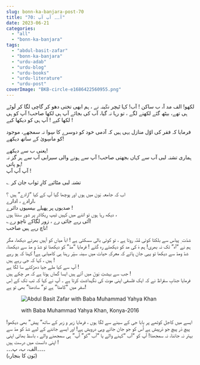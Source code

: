 ```yaml
---
slug: bonn-ka-banjara-post-70
title: "70: آ۔۔۔ آب آب"
date: 2023-06-21
categories: 
  - "all"
  - "bonn-ka-banjara"
tags: 
  - "abdul-basit-zafar"
  - "bonn-ka-banjara"
  - "urdu-adab"
  - "urdu-blog"
  - "urdu-books"
  - "urdu-literature"
  - "urdu-post"
coverImage: "BKB-circle-e1686422560955.png"
---
```


لکھو! الف مد آ، ب ساکن ! آب! کہا ٹیچر نگؔینہ نے ، ہم ابھی تختی دھو کر گاچی لگا کر لَوٹے ہی تھے، بیٹھ گئے لکھنے لگے ، تو رہا نہ گیا، آب کی بجائے آپ ہی لکھا صاحب! آپ کو ہی لکھا کیے ! آپ ہی کو دیکھا کیے !

  
فرمایا کہ فقر کی اوّل منازل یہی ہیں کہ آدمی خود کو دوسرے کا سِوا نہ سمجھے، موجود کو ماسِویٰ کے ساتھ دیکھے!

یعنی ب سے دیکھے!  
ہماری تشنہ لبی آب سے کہاں بجھتی صاحب! آپ سے ہونے والی سیرابی آب سے ہر گز نہ ہو پاتی!  
آپ آپ آپ !

  
؎ تشنہ لبی مٹائیے کارِ ثواب جان کر

  
اب کہ جامعہ بَون میں ہوں اور پوچھا گیا آپ کے کیا “ارادے” ہیں ؟  
ارادے ، ادارے،  
صدیوں پر پھیلے بیسیوں دائرے !  
دیکھ رہا ہوں تو اتنے میں کہیں ٹیپ رِیکاڈر پر شور سنتا ہوں ،  
؎آئی رہے جائی رے ، زور لگاکے ناچو رے!  
ناچ رہے ہیں صاحب!

شدّت ِ پیاس سے بلکتا کوئی مُنّہ روتا ہے ، تو کوئی بالی سسکتی ہے ! اباّ میاں کو آہیں بھرتے دیکھا، مگر ہم نے “آہ” تک نہ بھری! ہم ہٰ کی مد کو دیکھتے رہ گئے ! فرمایا “مدّ” کو دیکھنا تو شدّ و مدّ سے دیکھنا، شدّ ومدّ سے دیکھا تو یہی جان پائے کہ معرکہِ حیات میں سینہ سپّر رہنا ہی کامیابی ہے! کہنا کہ ہو رہے ہیں ، کہا کہ جی رہے ہیں !  
آپ سے کیا ملے جیا دھڑکنے سا لگا ہے !  
جب سے بہشتِ بَونؔ میں آئے ہیں ایسا گماں ہوتا ہے کہ مر چکے ہیں !  
فرمایا جنابِ سقراطؔ نے کہ ایک فلسفی اپنی موت کی نگہداشت کرتا ہے ۔ آپ نے کہا کہ تب تک کے اِس سفر میں “کامنا” ہے تو” سادھنا” بھی تو ہے!

<figure>

![Abdul Basit Zafar with Baba Muhammad Yahya Khan](images/IMG_6740-1024x864.jpeg)

<figcaption>

with Baba Muhammad Yahya Khan, Konya-2016

</figcaption>

</figure>

  
ایسے میں کاجل کوٹھے پر بابا جی کے سینے سے لگا ہوں ، فرمایا زیر و زبر کے ساتھ” پیش” بھی دیکھو! پیچ دَر پیچ جو دَرپیش ہے اُس کو جو جان جائے وہی درویش ہے! اور ایسے جاننے کے لیے شدّ کو مدّ سے بہتر نہ جاننا، نہ سمجھنا! آپ کو “آب “کہنے والے یا “آب “کو” آپ” ہی سمجھنے والے ، باسطؔ بھائی اپنی اپنی دانست میں درست ہیں !  
۔۔۔۔الف، ب، پ۔۔۔  
(بَون کا بنجارہ)
